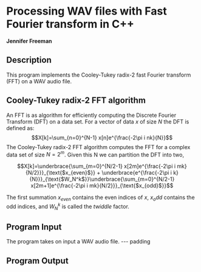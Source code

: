 # Processing WAV files with Fast Fourier transform in C++
**Jennifer Freeman**

## Description
This program implements the Cooley-Tukey radix-2 fast Fourier transform (FFT) on a WAV audio file.

## Cooley-Tukey radix-2 FFT algorithm

An FFT is as algorithm for efficiently computing the Discrete Fourier Transform (DFT) on a data set. For a vector of data $x$ of size $N$ the DFT is defined as:
$$X[k]=\sum_{n=0}^{N-1} x[n]e^{\frac{-2\pi i nk}{N}}$$
The Cooley-Tukey radix-2 FFT algorithm computes the FFT for a complex data set of size $N=2^m$. Given this N we can partition the DFT into two,

$$X[k]=\underbrace{\sum_{m=0}^{N/2-1} x[2m]e^{\frac{-2\pi i mk}{N/2}}}_{\text{$x_{even}$}} + \underbrace{e^{\frac{-2\pi i k}{N}}}_{\text{$W_N^k$}}\underbrace{\sum_{m=0}^{N/2-1} x[2m+1]e^{\frac{-2\pi i mk}{N/2}}}_{\text{$x_{odd}$}}$$

The first summation $x_{even}$ contains the even indices of $x$, $x_odd$ contains the odd indices, and $W_N^k$ is called the *twiddle* factor.



## Program Input

The program takes on input a WAV audio file. 
--- padding

## Program Output


[^1]: Bekele, A. J. A. A. (2016). Cooley-tukey fft algorithms. Advanced algorithms.